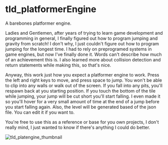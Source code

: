 # tld_platformerEngine
A barebones platformer engine.

Ladies and Gentlemen, after years of trying to learn game development and programming in general, I finally figured out how to program jumping and gravity from scratch! I don't why, I just couldn't figure out how to program jumping for the longest time. I had to rely on preprogramed systems in game engines, but now I've finally done it. Words can't describe how much of an achievement this is. I also learned more about collision detection and return statements while making this, so that's nice.

Anyway, this work just how you expect a platformer engine to work. Press the left and right keys to move, and press space to jump. You won't be able to clip into any walls or walk out of the screen. If you fall into any pits, you'll respawn back at you starting position. If you touch the bottom of the tile while jumping, your jump will be cut short you'll start falling. I even made it so you'll hover for a very small amount of time at the end of a jump before you start falling again. Also, the level will be generated based of the json file. You can edit it if you want to.

You're free to use this as a reference or base for you own projects, I don't really mind, I just wanted to know if there's anything I could do better.

![tld_platengine_thumbnail](https://user-images.githubusercontent.com/86173616/180560650-fac55b8a-8d78-45bf-a391-36cf18c0abf8.png)
